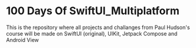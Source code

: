 # 100 Days Of SwiftUI_Multiplatform
 This is the repository where all projects and challanges from Paul Hudson's course will be made on SwiftUI (original), UIKit, Jetpack Compose and Android View
